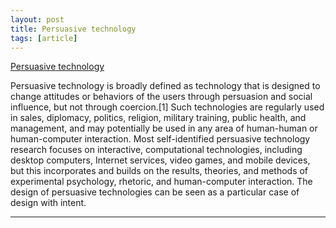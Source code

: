 ```yaml
---
layout: post
title: Persuasive technology
tags: [article]
---
```


<!--more-->

[Persuasive technology](https://en.wikipedia.org/wiki/Persuasive_technology)

Persuasive technology is broadly defined as technology that is designed to change attitudes or behaviors of the users through persuasion and social influence, but not through coercion.[1] Such technologies are regularly used in sales, diplomacy, politics, religion, military training, public health, and management, and may potentially be used in any area of human-human or human-computer interaction. Most self-identified persuasive technology research focuses on interactive, computational technologies, including desktop computers, Internet services, video games, and mobile devices, but this incorporates and builds on the results, theories, and methods of experimental psychology, rhetoric, and human-computer interaction. The design of persuasive technologies can be seen as a particular case of design with intent.

---